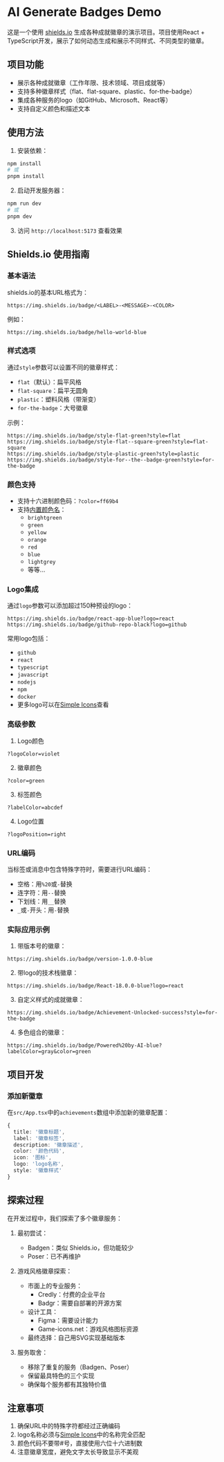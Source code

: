 # AI Generate Badges Demo

这是一个使用 [shields.io](https://shields.io/) 生成各种成就徽章的演示项目。项目使用React + TypeScript开发，展示了如何动态生成和展示不同样式、不同类型的徽章。

## 项目功能

- 展示各种成就徽章（工作年限、技术领域、项目成就等）
- 支持多种徽章样式（flat、flat-square、plastic、for-the-badge）
- 集成各种服务的logo（如GitHub、Microsoft、React等）
- 支持自定义颜色和描述文本

## 使用方法

1. 安装依赖：
```bash
npm install
# 或
pnpm install
```

2. 启动开发服务器：
```bash
npm run dev
# 或
pnpm dev
```

3. 访问 `http://localhost:5173` 查看效果

## Shields.io 使用指南

### 基本语法

shields.io的基本URL格式为：
```
https://img.shields.io/badge/<LABEL>-<MESSAGE>-<COLOR>
```

例如：
```
https://img.shields.io/badge/hello-world-blue
```

### 样式选项

通过`style`参数可以设置不同的徽章样式：

- `flat`（默认）：扁平风格
- `flat-square`：扁平无圆角
- `plastic`：塑料风格（带渐变）
- `for-the-badge`：大号徽章

示例：
```
https://img.shields.io/badge/style-flat-green?style=flat
https://img.shields.io/badge/style-flat--square-green?style=flat-square
https://img.shields.io/badge/style-plastic-green?style=plastic
https://img.shields.io/badge/style-for--the--badge-green?style=for-the-badge
```

### 颜色支持

- 支持十六进制颜色码：`?color=ff69b4`
- 支持[内置颜色名](https://shields.io/#colors)：
  - `brightgreen`
  - `green`
  - `yellow`
  - `orange`
  - `red`
  - `blue`
  - `lightgrey`
  - 等等...

### Logo集成

通过`logo`参数可以添加超过150种预设的logo：

```
https://img.shields.io/badge/react-app-blue?logo=react
https://img.shields.io/badge/github-repo-black?logo=github
```

常用logo包括：
- `github`
- `react`
- `typescript`
- `javascript`
- `nodejs`
- `npm`
- `docker`
- 更多logo可以在[Simple Icons](https://simpleicons.org/)查看

### 高级参数

1. Logo颜色
```
?logoColor=violet
```

2. 徽章颜色
```
?color=green
```

3. 标签颜色
```
?labelColor=abcdef
```

4. Logo位置
```
?logoPosition=right
```

### URL编码

当标签或消息中包含特殊字符时，需要进行URL编码：

- 空格：用`%20`或`-`替换
- 连字符：用`--`替换
- 下划线：用`__`替换
- `_`或`-`开头：用`-`替换

### 实际应用示例

1. 带版本号的徽章：
```
https://img.shields.io/badge/version-1.0.0-blue
```

2. 带logo的技术栈徽章：
```
https://img.shields.io/badge/React-18.0.0-blue?logo=react
```

3. 自定义样式的成就徽章：
```
https://img.shields.io/badge/Achievement-Unlocked-success?style=for-the-badge
```

4. 多色组合的徽章：
```
https://img.shields.io/badge/Powered%20by-AI-blue?labelColor=gray&color=green
```

## 项目开发

### 添加新徽章

在`src/App.tsx`中的`achievements`数组中添加新的徽章配置：

```typescript
{
  title: '徽章标题',
  label: '徽章标签',
  description: '徽章描述',
  color: '颜色代码',
  icon: '图标',
  logo: 'logo名称',
  style: '徽章样式'
}
```

## 探索过程

在开发过程中，我们探索了多个徽章服务：

1. 最初尝试：
   - Badgen：类似 Shields.io，但功能较少
   - Poser：已不再维护

2. 游戏风格徽章探索：
   - 市面上的专业服务：
     - Credly：付费的企业平台
     - Badgr：需要自部署的开源方案
   - 设计工具：
     - Figma：需要设计能力
     - Game-icons.net：游戏风格图标资源
   - 最终选择：自己用SVG实现基础版本

3. 服务取舍：
   - 移除了重复的服务（Badgen、Poser）
   - 保留最具特色的三个实现
   - 确保每个服务都有其独特价值

## 注意事项

1. 确保URL中的特殊字符都经过正确编码
2. logo名称必须与[Simple Icons](https://simpleicons.org/)中的名称完全匹配
3. 颜色代码不要带#号，直接使用六位十六进制数
4. 注意徽章宽度，避免文字太长导致显示不美观

